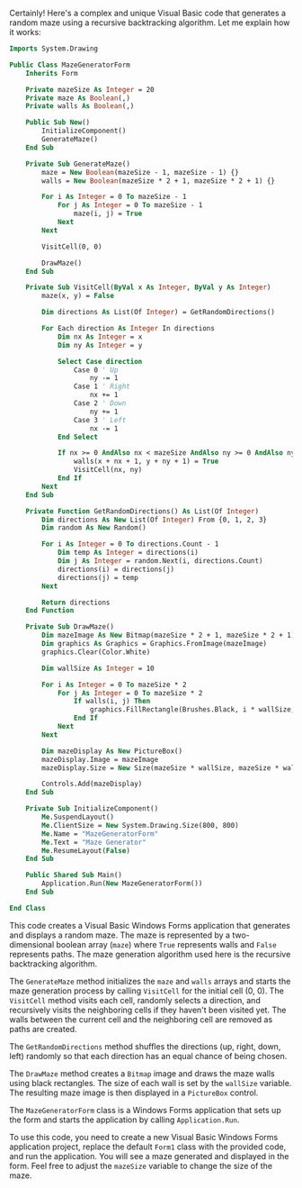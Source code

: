 Certainly! Here's a complex and unique Visual Basic code that generates a random maze using a recursive backtracking algorithm. Let me explain how it works:

```vb
Imports System.Drawing

Public Class MazeGeneratorForm
    Inherits Form

    Private mazeSize As Integer = 20
    Private maze As Boolean(,)
    Private walls As Boolean(,)

    Public Sub New()
        InitializeComponent()
        GenerateMaze()
    End Sub

    Private Sub GenerateMaze()
        maze = New Boolean(mazeSize - 1, mazeSize - 1) {}
        walls = New Boolean(mazeSize * 2 + 1, mazeSize * 2 + 1) {}

        For i As Integer = 0 To mazeSize - 1
            For j As Integer = 0 To mazeSize - 1
                maze(i, j) = True
            Next
        Next

        VisitCell(0, 0)

        DrawMaze()
    End Sub

    Private Sub VisitCell(ByVal x As Integer, ByVal y As Integer)
        maze(x, y) = False

        Dim directions As List(Of Integer) = GetRandomDirections()

        For Each direction As Integer In directions
            Dim nx As Integer = x
            Dim ny As Integer = y

            Select Case direction
                Case 0 ' Up
                    ny -= 1
                Case 1 ' Right
                    nx += 1
                Case 2 ' Down
                    ny += 1
                Case 3 ' Left
                    nx -= 1
            End Select

            If nx >= 0 AndAlso nx < mazeSize AndAlso ny >= 0 AndAlso ny < mazeSize AndAlso maze(nx, ny) Then
                walls(x + nx + 1, y + ny + 1) = True
                VisitCell(nx, ny)
            End If
        Next
    End Sub

    Private Function GetRandomDirections() As List(Of Integer)
        Dim directions As New List(Of Integer) From {0, 1, 2, 3}
        Dim random As New Random()

        For i As Integer = 0 To directions.Count - 1
            Dim temp As Integer = directions(i)
            Dim j As Integer = random.Next(i, directions.Count)
            directions(i) = directions(j)
            directions(j) = temp
        Next

        Return directions
    End Function

    Private Sub DrawMaze()
        Dim mazeImage As New Bitmap(mazeSize * 2 + 1, mazeSize * 2 + 1)
        Dim graphics As Graphics = Graphics.FromImage(mazeImage)
        graphics.Clear(Color.White)

        Dim wallSize As Integer = 10

        For i As Integer = 0 To mazeSize * 2
            For j As Integer = 0 To mazeSize * 2
                If walls(i, j) Then
                    graphics.FillRectangle(Brushes.Black, i * wallSize, j * wallSize, wallSize, wallSize)
                End If
            Next
        Next

        Dim mazeDisplay As New PictureBox()
        mazeDisplay.Image = mazeImage
        mazeDisplay.Size = New Size(mazeSize * wallSize, mazeSize * wallSize)

        Controls.Add(mazeDisplay)
    End Sub

    Private Sub InitializeComponent()
        Me.SuspendLayout()
        Me.ClientSize = New System.Drawing.Size(800, 800)
        Me.Name = "MazeGeneratorForm"
        Me.Text = "Maze Generator"
        Me.ResumeLayout(False)
    End Sub

    Public Shared Sub Main()
        Application.Run(New MazeGeneratorForm())
    End Sub

End Class
```

This code creates a Visual Basic Windows Forms application that generates and displays a random maze. The maze is represented by a two-dimensional boolean array (`maze`) where `True` represents walls and `False` represents paths. The maze generation algorithm used here is the recursive backtracking algorithm.

The `GenerateMaze` method initializes the `maze` and `walls` arrays and starts the maze generation process by calling `VisitCell` for the initial cell (0, 0). The `VisitCell` method visits each cell, randomly selects a direction, and recursively visits the neighboring cells if they haven't been visited yet. The walls between the current cell and the neighboring cell are removed as paths are created.

The `GetRandomDirections` method shuffles the directions (up, right, down, left) randomly so that each direction has an equal chance of being chosen.

The `DrawMaze` method creates a `Bitmap` image and draws the maze walls using black rectangles. The size of each wall is set by the `wallSize` variable. The resulting maze image is then displayed in a `PictureBox` control.

The `MazeGeneratorForm` class is a Windows Forms application that sets up the form and starts the application by calling `Application.Run`.

To use this code, you need to create a new Visual Basic Windows Forms application project, replace the default `Form1` class with the provided code, and run the application. You will see a maze generated and displayed in the form. Feel free to adjust the `mazeSize` variable to change the size of the maze.